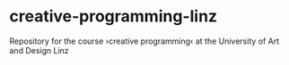 # creative-programming-linz
Repository for the course ›creative programming‹ at the University of Art and Design Linz
